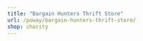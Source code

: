 ```yaml
---
title: "Bargain Hunters Thrift Store"
url: /poway/bargain-hunters-thrift-store/
shop: charity
---
```

